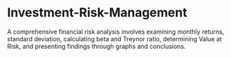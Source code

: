 # Investment-Risk-Management
A comprehensive financial risk analysis involves examining monthly returns, standard deviation, calculating beta and Treynor ratio, determining Value at Risk, and presenting findings through graphs and conclusions.
